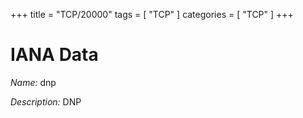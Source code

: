+++
title = "TCP/20000"
tags = [ "TCP" ]
categories = [ "TCP" ]
+++

# IANA Data

_Name:_ dnp

_Description:_ DNP

